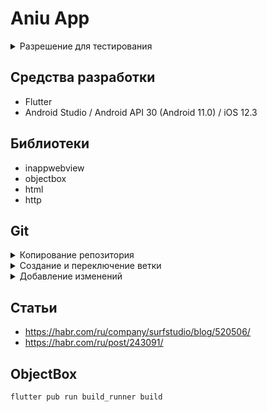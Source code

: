 # Aniu App

<details>
<summary>Разрешение для тестирования</summary>

    390x844

</details>

## Средства разработки

- Flutter
- Android Studio / Android API 30 (Android 11.0) / iOS 12.3

## Библиотеки

- inappwebview
- objectbox
- html
- http

## Git

<details>
<summary>Копирование репозитория</summary>

    git clone https://github.com/Far4Ru/flutter-aniu.git

</details>

<details>
<summary>Создание и переключение ветки</summary>

    git checkout -b имя_ветки

</details>

<details>
<summary>Добавление изменений</summary>

    git add .

    git commit -m "Название изменения"

    git push

</details>

## Статьи

- https://habr.com/ru/company/surfstudio/blog/520506/
- https://habr.com/ru/post/243091/

## ObjectBox

    flutter pub run build_runner build
